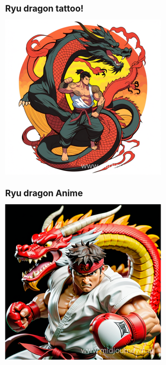# Ryu dragon tattoo!

![midjourney dragon ryu tattoo](../assets/images/midjourney_dragon_ryu.png)

# Ryu dragon Anime

![midjourney dragon ryu anime](../assets/images/midjourney_dragon_ryu2.png)